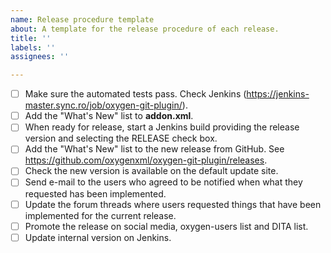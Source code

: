 ```yaml
---
name: Release procedure template
about: A template for the release procedure of each release.
title: ''
labels: ''
assignees: ''

---
```


- [ ] Make sure the automated tests pass. Check Jenkins (https://jenkins-master.sync.ro/job/oxygen-git-plugin/).
- [ ] Add the "What's New" list to **addon.xml**.
- [ ] When ready for release, start a Jenkins build providing the release version and selecting the RELEASE check box.
- [ ] Add the "What's New" list to the new release from GitHub. See https://github.com/oxygenxml/oxygen-git-plugin/releases.
- [ ] Check the new version is available on the default update site.
- [ ] Send e-mail to the users who agreed to be notified when what they requested has been implemented.
- [ ] Update the forum threads where users requested things that have been implemented for the current release.
- [ ] Promote the release on social media, oxygen-users list and DITA list.
- [ ] Update internal version on Jenkins.
